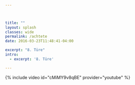 ```yaml
---


    
title: ""
layout: splash
classes: wide
permalink: /achtete
date: 2016-03-23T11:48:41-04:00

excerpt: "8. Türe"
intro: 
  - excerpt: '8. Türe'

---
```


{% include video id="cMiMY9v8qBE" provider="youtube" %}

